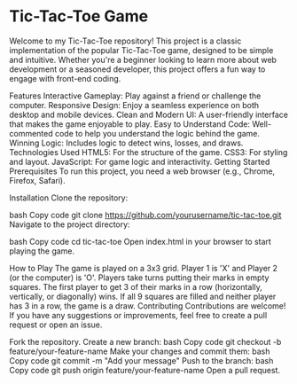 # Tic-Tac-Toe Game
Welcome to my Tic-Tac-Toe repository! This project is a classic implementation of the popular Tic-Tac-Toe game, designed to be simple and intuitive. Whether you're a beginner looking to learn more about web development or a seasoned developer, this project offers a fun way to engage with front-end coding.

Features
Interactive Gameplay: Play against a friend or challenge the computer.
Responsive Design: Enjoy a seamless experience on both desktop and mobile devices.
Clean and Modern UI: A user-friendly interface that makes the game enjoyable to play.
Easy to Understand Code: Well-commented code to help you understand the logic behind the game.
Winning Logic: Includes logic to detect wins, losses, and draws.
Technologies Used
HTML5: For the structure of the game.
CSS3: For styling and layout.
JavaScript: For game logic and interactivity.
Getting Started
Prerequisites
To run this project, you need a web browser (e.g., Chrome, Firefox, Safari).

Installation
Clone the repository:

bash
Copy code
git clone https://github.com/yourusername/tic-tac-toe.git
Navigate to the project directory:

bash
Copy code
cd tic-tac-toe
Open index.html in your browser to start playing the game.

How to Play
The game is played on a 3x3 grid.
Player 1 is 'X' and Player 2 (or the computer) is 'O'.
Players take turns putting their marks in empty squares.
The first player to get 3 of their marks in a row (horizontally, vertically, or diagonally) wins.
If all 9 squares are filled and neither player has 3 in a row, the game is a draw.
Contributing
Contributions are welcome! If you have any suggestions or improvements, feel free to create a pull request or open an issue.

Fork the repository.
Create a new branch:
bash
Copy code
git checkout -b feature/your-feature-name
Make your changes and commit them:
bash
Copy code
git commit -m "Add your message"
Push to the branch:
bash
Copy code
git push origin feature/your-feature-name
Open a pull request.
